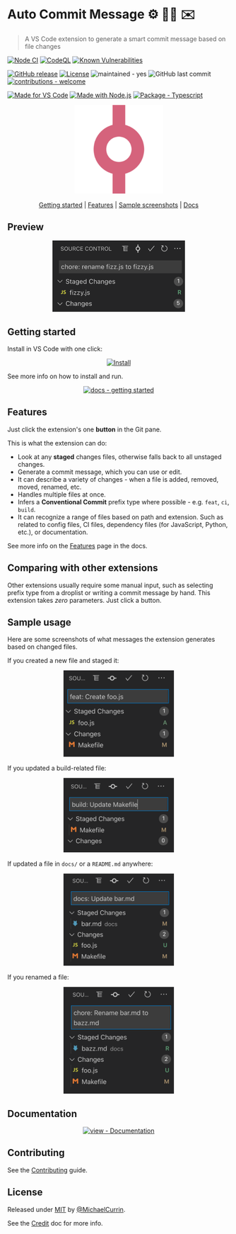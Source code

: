 # Auto Commit Message ⚙️ 🧙‍♂️ ✉️
> A VS Code extension to generate a smart commit message based on file changes

<!-- Badges generated with https://michaelcurrin.github.io/badge-generator/#/ -->

[![Node CI](https://github.com/MichaelCurrin/auto-commit-msg/workflows/Node%20CI/badge.svg)](https://github.com/MichaelCurrin/auto-commit-msg/actions?query=workflow:"Node+CI")
[![CodeQL](https://github.com/MichaelCurrin/auto-commit-msg/workflows/CodeQL/badge.svg)](https://github.com/MichaelCurrin/auto-commit-msg/actions?query=workflow%3ACodeQL)
[![Known Vulnerabilities](https://snyk.io/test/github/MichaelCurrin/auto-commit-msg/badge.svg?targetFile=package.json)](https://snyk.io/test/github/MichaelCurrin/auto-commit-msg?targetFile=package.json)


[![GitHub release](https://img.shields.io/github/release/MichaelCurrin/auto-commit-msg?include_prereleases&sort=semver)](https://github.com/MichaelCurrin/auto-commit-msg/releases/)
[![License](https://img.shields.io/badge/License-MIT-blue)](#license)
![maintained - yes](https://img.shields.io/badge/maintained-yes-blue)
![GitHub last commit](https://img.shields.io/github/last-commit/MichaelCurrin/auto-commit-msg)
[![contributions - welcome](https://img.shields.io/badge/contributions-welcome-blue)](/CONTRIBUTING.md)

[![Made for VS Code](https://img.shields.io/badge/Made_for-VS_Code-blue)](https://code.visualstudio.com/)
[![Made with Node.js](https://img.shields.io/badge/Node.js->=12-blue?logo=node.js&logoColor=white)](https://nodejs.org)
[![Package - Typescript](https://img.shields.io/github/package-json/dependency-version/MichaelCurrin/auto-commit-msg/dev/typescript?logo=typescript&logoColor=white)](https://www.npmjs.com/package/typescript)


<div align="center">

<a href="https://marketplace.visualstudio.com/items?itemName=MichaelCurrin.auto-commit-msg"
    title="Go to Marketplace extension page">
    <img src="/images/icon.png" 
        alt="Logo" 
        width="200" />
</a>

[Getting started](#getting-started) | [Features](#features) | [Sample screenshots](#sample-usage) | [Docs](#documentation)

</div>


## Preview

<div align="center">
    <img src="/docs/_media/sample-chore.png" 
        alt="sample screenshot of chore" 
        width="300" />
</div>


## Getting started

Install in VS Code with one click:

<div align="center">
    
[![Install](https://img.shields.io/badge/Install-Auto_Commit_Message-2ea44f?style=for-the-badge&logo=visual-studio-code)](https://vscode:extension/MichaelCurrin.auto-commit-msg)

</div>

See more info on how to install and run.

<div align="center">

[![docs - getting started](https://img.shields.io/badge/docs-getting_started-blue?style=for-the-badge)](/docs/quickstart.md)

</div>


## Features

Just click the extension's one **button** in the Git pane.

This is what the extension can do:

- Look at any **staged** changes files, otherwise falls back to all unstaged changes.
- Generate a commit message, which you can use or edit.
- It can describe a variety of changes - when a file is added, removed, moved, renamed, etc.
- Handles multiple files at once.
- Infers a **Conventional Commit** prefix type where possible - e.g. `feat`, `ci`, `build`.
- It can recognize a range of files based on path and extension. Such as related to config files, CI files, dependency files (for JavaScript, Python, etc.), or documentation.

See more info on the [Features](/docs/features.md) page in the docs.


## Comparing with other extensions

Other extensions usually require some manual input, such as selecting prefix type from a droplist or writing a commit message by hand. This extension takes _zero_ parameters. Just click a button.


## Sample usage

Here are some screenshots of what messages the extension generates based on changed files.

If you created a new file and staged it:

<div align="center">
    <img src="/docs/_media/sample-feat.png" alt="feat" title="feat" width="250" />
</div>

If you updated a build-related file:

<div align="center">
    <img src="/docs/_media/sample-build.png" alt="build" title="build" width="250" />
</div>

If updated a file in `docs/` or a `README.md` anywhere:

<div align="center">
    <img src="/docs/_media/sample-docs.png" alt="docs" title="docs" width="250" />
</div>

If you renamed a file:

<div align="center">
    <img src="/docs/_media/sample-rename.png" alt="rename" title="rename" width="250" />
</div>


<!-- TODO: Add GIF here -->


## Documentation

<div align="center">

[![view - Documentation](https://img.shields.io/badge/view-Documenation-blue?style=for-the-badge)](/docs/)

</div>


## Contributing

See the [Contributing](/CONTRIBUTING.md) guide.


## License

Released under [MIT](/LICENSE) by [@MichaelCurrin](https://github.com/MichaelCurrin).

See the [Credit](/docs/other/credit.md) doc for more info.
